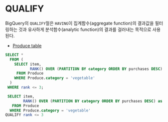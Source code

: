 # QUALIFY 

BigQuery의 `QUALIFY`절은 `HAVING`이 집계함수(aggregate function)의 결과값을 필터링하는 것과 유사하게 분석함수(analytic function)의 결과를 걸러내는 목적으로 사용된다.

- [Produce table](https://cloud.google.com/bigquery/docs/reference/standard-sql/analytic-function-concepts#produce_table)

```sql
SELECT * 
  FROM (
    SELECT item,
           RANK() OVER (PARTITION BY category ORDER BY purchases DESC) as rank
     FROM Produce
    WHERE Produce.category = 'vegetable'
  )
 WHERE rank <= 3; 
```
```sql
 SELECT item,
        RANK() OVER (PARTITION BY category ORDER BY purchases DESC) as rank
   FROM Produce
  WHERE Produce.category = 'vegetable'
QUALIFY rank <= 3
```

